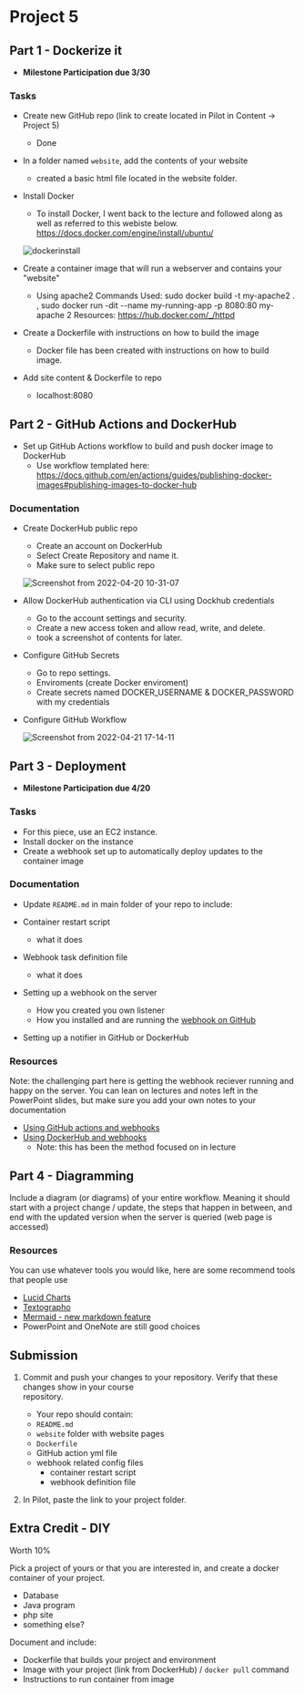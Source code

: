 # Project 5

## Part 1 - Dockerize it

- **Milestone Participation due 3/30**

### Tasks

- Create new GitHub repo (link to create located in Pilot in Content -> Project 5)
  - Done 
- In a folder named `website`, add the contents of your website
  - created a basic html file located in the website folder. 
- Install Docker
  - To install Docker, I went back to the lecture and followed along as well as referred to this webiste below. 
https://docs.docker.com/engine/install/ubuntu/

  ![dockerinstall](https://user-images.githubusercontent.com/77417309/164245525-07896cdf-a235-4131-b2e8-22847c79f961.png)

- Create a container image that will run a webserver and contains your "website"
  - Using apache2 
 Commands Used: sudo docker build -t my-apache2 . , sudo docker run -dit --name my-running-app -p 8080:80 my-apache 2
 Resources: 
 https://hub.docker.com/_/httpd
- Create a Dockerfile with instructions on how to build the image
  - Docker file has been created with instructions on how to build image. 
- Add site content & Dockerfile to repo
  - localhost:8080

## Part 2 - GitHub Actions and DockerHub

- Set up GitHub Actions workflow to build and push docker image to DockerHub
  - Use workflow templated here: https://docs.github.com/en/actions/guides/publishing-docker-images#publishing-images-to-docker-hub

### Documentation

- Create DockerHub public repo
  - Create an account on DockerHub 
  - Select Create Repository and name it. 
  - Make sure to select public repo 

  ![Screenshot from 2022-04-20 10-31-07](https://user-images.githubusercontent.com/77417309/164344871-a1f20320-07e7-434e-b543-e7cd322287ab.png)

- Allow DockerHub authentication via CLI using Dockhub credentials
  - Go to the account settings and security. 
  - Create a new access token and allow read, write, and delete. 
  - took a screenshot of contents for later. 
- Configure GitHub Secrets
  - Go to repo settings. 
  - Enviroments (create Docker enviroment) 
  - Create secrets named DOCKER_USERNAME & DOCKER_PASSWORD with my credentials 
- Configure GitHub Workflow

  ![Screenshot from 2022-04-21 17-14-11](https://user-images.githubusercontent.com/77417309/164561663-9c9f3322-b74f-4573-8ba2-3d39e920b456.png)

## Part 3 - Deployment

- **Milestone Participation due 4/20**

### Tasks

- For this piece, use an EC2 instance.
- Install docker on the instance
- Create a webhook set up to automatically deploy updates to the container image

### Documentation

- Update `README.md` in main folder of your repo to include:

- Container restart script
  - what it does
- Webhook task definition file
  - what it does
- Setting up a webhook on the server
  - How you created you own listener
  - How you installed and are running the [webhook on GitHub](https://github.com/adnanh/webhook)
- Setting up a notifier in GitHub or DockerHub

### Resources

Note: the challenging part here is getting the webhook reciever running and happy on the server. You can lean on lectures and notes left in the PowerPoint slides, but make sure you add your own notes to your documentation

- [Using GitHub actions and webhooks](https://levelup.gitconnected.com/automated-deployment-using-docker-github-actions-and-webhooks-54018fc12e32)
- [Using DockerHub and webhooks](https://blog.devgenius.io/build-your-first-ci-cd-pipeline-using-docker-github-actions-and-webhooks-while-creating-your-own-da783110e151)
  - Note: this has been the method focused on in lecture

## Part 4 - Diagramming

Include a diagram (or diagrams) of your entire workflow. Meaning it should start with a project change / update, the steps that happen in between, and end with the updated version when the server is queried (web page is accessed)

### Resources

You can use whatever tools you would like, here are some recommend tools that people use

- [Lucid Charts](https://www.lucidchart.com/pages/)
- [Textographo](https://textografo.com/)
- [Mermaid - new markdown feature](https://github.blog/2022-02-14-include-diagrams-markdown-files-mermaid/)
- PowerPoint and OneNote are still good choices

## Submission

1. Commit and push your changes to your repository. Verify that these changes show in your course  
   repository.

   - Your repo should contain:
   - `README.md`
   - `website` folder with website pages
   - `Dockerfile`
   - GitHub action yml file
   - webhook related config files
     - container restart script
     - webhook definition file

2. In Pilot, paste the link to your project folder.

## Extra Credit - DIY

Worth 10%

Pick a project of yours or that you are interested in, and create a docker container of your project.

- Database
- Java program
- php site
- something else?

Document and include:

- Dockerfile that builds your project and environment
- Image with your project (link from DockerHub) / `docker pull` command
- Instructions to run container from image
